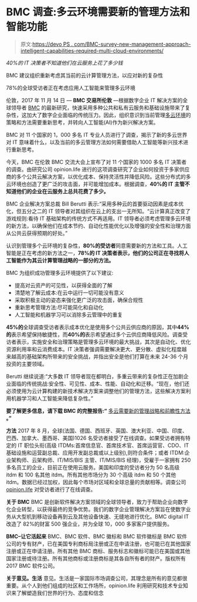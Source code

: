 # BMC 调查:多云环境需要新的管理方法和智能功能

> 原文:[https://devo PS . com/BMC-survey-new-management-approach-intelligent-capabilities-required-multi-cloud-environments/](https://devops.com/bmc-survey-new-management-approaches-intelligent-capabilities-required-multi-cloud-environments/)

*40%的 IT 决策者不知道他们在云服务上花了多少钱*

BMC 建议组织重新考虑其当前的云计算管理方法，以应对新的复杂性

78%的全球受访者正在考虑应用人工智能来管理多云环境

伦敦，2017 年 11 月 14 日 — **BMC 交易所伦敦** —根据数字企业 IT 解决方案的全球领导者 [BMC](http://www.bmc.com/) 的最新研究，快速采用多种公共和私有云服务和基础设施带来了复杂性，这加大了数字企业面临的传统压力。因此，组织意识到当前管理[多云环境](http://www.bmc.com/it-solutions/multi-cloud-management.html)的策略和方法需要重新思考，并转向人工智能(AI)作为新兴解决方案。

BMC 对 11 个国家的 1，000 多名 IT 专业人员进行了调查，揭示了新的多云世界对 IT 意味着什么，以及当前的多云管理方法如何需要借助人工智能等新兴技术进行重新思考。

今天，BMC 在伦敦 BMC 交流大会上宣布了对 11 个国家的 1000 多名 IT 决策者的调查。由研究公司 opinion.life 进行的这项调查研究了企业如何投资于多家供应商的多个公共云解决方案，以优化成本、保持灵活性并降低风险。这些分布式的多云环境也创造了更广泛的攻击面，并可能增加成本。根据调查，**40%的 IT 主管不知道他们的企业在云服务上总共花费了多少。**

BMC 企业解决方案总裁 Bill Berutti 表示:“采用多种云的首要驱动因素是成本优化，但五分之二的 IT 领导者对其组织在云上的支出一无所知。“云计算真正改变了游戏规则:看待 IT 基础架构的传统方式不再适用。IT 领导者必须考虑管理多云环境的新方法，以确保他们在成本节约、自动化性能优化以及增强的安全性和治理方面从公共云获得预期的好处。”

认识到管理多个云环境的复杂性，**80%的受访者**同意需要新的方法和工具。人工智能是正在考虑的新方法之一，**78%的 IT 决策者表示，他们的公司正在寻找将人工智能作为其云计算管理战略的一部分的方法。**

BMC 为组织成功管理多云环境提供了以下建议:

*   提高对云资产的可见性，以获得全面的了解
*   清楚地了解云成本:在云中运行一切可能没有意义
*   采取积极主动的姿态来强化更广泛的攻击面，确保合规性
*   重新思考管理方法:尽可能简化和自动化
*   人工智能和机器学习可以消除多云管理中的重复

 **45%的**全球调查受访者表示成本优化是使用多个公共云供应商的原因，其中**44%的**表示希望保持敏捷性，而**40%的**表示希望通过多个云供应商降低风险。调查受访者表示，实施安全和治理策略是管理多云环境的最大挑战，其次是自动化、优化资源利用率和云消费成本。IT 决策者强调需要解决更大、更分散、虚拟化程度越来越高的基础架构所带来的安全挑战，并指出安全是他们打算在未来 24-36 个月投资的主要领域。

Berutti 继续说道:“大多数 IT 领导者现在都明白，多重云带来的复杂性正在加剧企业面临的传统挑战:安全性、可见性、成本、性能、自动化和迁移。“现在，他们还必须使用为云计算构建的新技术解决方案来调整他们的管理方法，这些解决方案利用机器学习和人工智能来降低复杂性。”

**要了解更多信息，请下载 BMC 的完整报告:“** [多云需要新的管理战略和前瞻性方法](https://www.bmc.com/content/dam/bmc/collateral/bmc/bmc-multi-cloud-survey.pdf) **。”**

**方法** 2017 年 8 月，全球(法国、德国、西班牙、英国、澳大利亚、中国、印度、巴西、加拿大、墨西哥、美国)1026 名受访者接受了在线调查。如果受访者拥有特定的 IT 职位头衔(高级 ITDMs:首席信息官、首席技术官、首席运营官、CDO、IT 基础设施和运营副总裁、应用开发副总裁或以上级别),则符合条件；或者 ITDM:企业架构师、云架构师、IT/MIS/BIS 主管、IT/MIS/BIS 经理)，受雇于一家拥有 250 多名员工的企业，目前正在使用云服务。美国和印度的受访者分为 50 名高级 itdm 和 100 名其他 itdm。所有其他市场分为 30 个高级 itdm 和 50 个其他 itdm。数据已经过加权，因此每个市场对区域和全球总量的贡献相等。调查公司 [opinion.life](https://opinion.life/) 对受访者进行了在线调查。

**关于 BMC** BMC 是创新软件解决方案领域的全球领导者，致力于帮助企业向数字化企业转型，以获得最终的竞争优势。我们的数字企业管理解决方案旨在使数字业务从大型机到移动设备再到云及其他设备快速、无缝地进行优化。BMC digital IT 改造了 82%的财富 500 强企业，并为全球 10，000 多家客户提供服务。

**BMC–让它活起来**
BMC、BMC 软件、BMC 徽标和 BMC 软件徽标是 BMC 软件公司的专有财产，已在美国专利商标局注册或正在申请注册，也可能已在其他国家注册或正在申请注册。所有其他 BMC 商标、服务标志和徽标可能已在美国或其他国家注册或待注册。所有其他商标或注册商标是其各自所有者的财产。版权所有 2017 BMC 软件公司。

**关于意见。生活** 意见。生活是一家国际市场调查公司，其理念是所有的意见都很重要。从个人到他们组成的社区和工作场所，opinion.life 利用研究和技术专业知识来了解塑造我们世界的行为、态度和信念